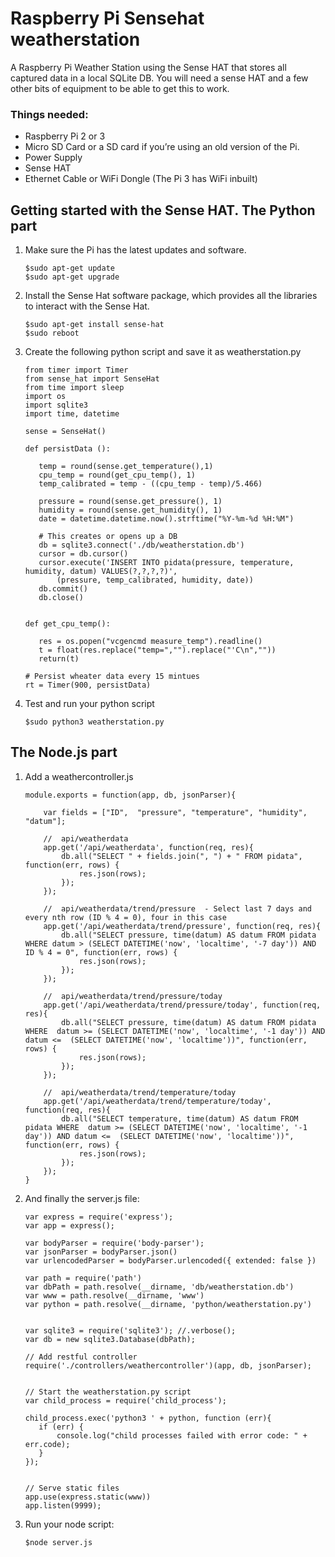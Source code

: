 # Raspberry Pi Sensehat weatherstation

A Raspberry Pi Weather Station using the Sense HAT that stores all captured data in a local SQLite DB. You will need a sense HAT and a few other bits of equipment to be able to get this to work.

### Things needed:

 - Raspberry Pi 2 or 3
 - Micro SD Card or a SD card if you’re using an old version of the Pi.
 - Power Supply
 - Sense HAT
 - Ethernet Cable or WiFi Dongle (The Pi 3 has WiFi inbuilt)
 
## Getting started with the Sense HAT. The Python part

 1. Make sure the Pi has the latest updates and software. 
    ```
    $sudo apt-get update
    $sudo apt-get upgrade
    ```
 2. Install the Sense Hat software package, which provides all the libraries to interact with the Sense Hat.
    ```
    $sudo apt-get install sense-hat
    $sudo reboot
    ```
 3. Create the following python script and save it as weatherstation.py
     ```
    from timer import Timer
    from sense_hat import SenseHat
    from time import sleep
    import os
    import sqlite3
    import time, datetime

    sense = SenseHat()

    def persistData ():
    
        temp = round(sense.get_temperature(),1)
        cpu_temp = round(get_cpu_temp(), 1)
        temp_calibrated = temp - ((cpu_temp - temp)/5.466)

        pressure = round(sense.get_pressure(), 1)
        humidity = round(sense.get_humidity(), 1)
        date = datetime.datetime.now().strftime("%Y-%m-%d %H:%M") 
    
        # This creates or opens up a DB
        db = sqlite3.connect('./db/weatherstation.db')
        cursor = db.cursor()
        cursor.execute('INSERT INTO pidata(pressure, temperature, humidity, datum) VALUES(?,?,?,?)', 
            (pressure, temp_calibrated, humidity, date))
        db.commit()
        db.close()


    def get_cpu_temp():
    
        res = os.popen("vcgencmd measure_temp").readline()
        t = float(res.replace("temp=","").replace("'C\n",""))
        return(t)
        
    # Persist wheater data every 15 mintues
    rt = Timer(900, persistData) 
    ```
4. Test and run your python script 
    ```
    $sudo python3 weatherstation.py
    ```
## The Node.js part

1. Add a weathercontroller.js
    ```
    module.exports = function(app, db, jsonParser){
    
        var fields = ["ID",  "pressure", "temperature", "humidity", "datum"];
  
        //  api/weatherdata
        app.get('/api/weatherdata', function(req, res){ 
            db.all("SELECT " + fields.join(", ") + " FROM pidata", function(err, rows) {
                res.json(rows); 
            });                       
        });

        //  api/weatherdata/trend/pressure  - Select last 7 days and every nth row (ID % 4 = 0), four in this case
        app.get('/api/weatherdata/trend/pressure', function(req, res){ 
            db.all("SELECT pressure, time(datum) AS datum FROM pidata WHERE datum > (SELECT DATETIME('now', 'localtime', '-7 day')) AND ID % 4 = 0", function(err, rows) {
                res.json(rows); 
            });                       
        });

        //  api/weatherdata/trend/pressure/today
        app.get('/api/weatherdata/trend/pressure/today', function(req, res){ 
            db.all("SELECT pressure, time(datum) AS datum FROM pidata WHERE  datum >= (SELECT DATETIME('now', 'localtime', '-1 day')) AND datum <=  (SELECT DATETIME('now', 'localtime'))", function(err, rows) {
                res.json(rows); 
            });                       
        });
    
        //  api/weatherdata/trend/temperature/today
        app.get('/api/weatherdata/trend/temperature/today', function(req, res){ 
            db.all("SELECT temperature, time(datum) AS datum FROM pidata WHERE  datum >= (SELECT DATETIME('now', 'localtime', '-1 day')) AND datum <=  (SELECT DATETIME('now', 'localtime'))", function(err, rows) {
                res.json(rows); 
            });                       
        });
    }
    ```
    
 2. And finally the server.js file:
     ```
    var express = require('express');
    var app = express();

    var bodyParser = require('body-parser');
    var jsonParser = bodyParser.json()
    var urlencodedParser = bodyParser.urlencoded({ extended: false })

    var path = require('path')
    var dbPath = path.resolve(__dirname, 'db/weatherstation.db')
    var www = path.resolve(__dirname, 'www')
    var python = path.resolve(__dirname, 'python/weatherstation.py')

    
    var sqlite3 = require('sqlite3'); //.verbose();
    var db = new sqlite3.Database(dbPath);

    // Add restful controller
    require('./controllers/weathercontroller')(app, db, jsonParser);


    // Start the weatherstation.py script
    var child_process = require('child_process');

    child_process.exec('python3 ' + python, function (err){
        if (err) {
            console.log("child processes failed with error code: " + err.code);
        }
    });


    // Serve static files
    app.use(express.static(www))
    app.listen(9999);
     
3. Run your node script:
    ``` 
    $node server.js
    ```
